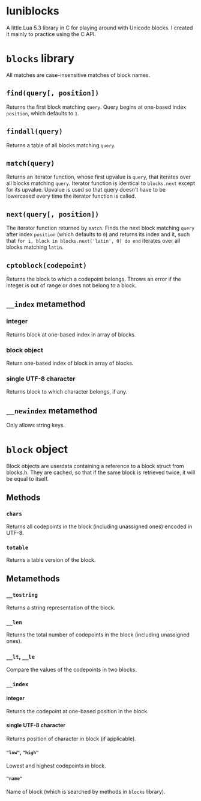 # luniblocks

A little Lua 5.3 library in C for playing around with Unicode blocks. I created it mainly to practice using the C API.

# `blocks` library
All matches are case-insensitive matches of block names.

## `find(query[, position])`
Returns the first block matching `query`. Query begins at one-based index `position`, which defaults to `1`.

## `findall(query)`
Returns a table of all blocks matching `query`.

## `match(query)`
Returns an iterator function, whose first upvalue is `query`, that iterates over all blocks matching `query`. Iterator function is identical to `blocks.next` except for its upvalue. Upvalue is used so that query doesn't have to be lowercased every time the iterator function is called.

## `next(query[, position])`
The iterator function returned by `match`. Finds the next block matching `query` after index `position` (which defaults to `0`) and returns its index and it, such that `for i, block in blocks.next('latin', 0) do end` iterates over all blocks matching `latin`.

## `cptoblock(codepoint)`
Returns the block to which a codepoint belongs. Throws an error if the integer is out of range or does not belong to a block.

## `__index` metamethod
### integer
Returns block at one-based index in array of blocks.
### block object
Return one-based index of block in array of blocks.
### single UTF-8 character
Returns block to which character belongs, if any.

## `__newindex` metamethod
Only allows string keys.

# `block` object
Block objects are userdata containing a reference to a block struct from blocks.h. They are cached, so that if the same block is retrieved twice, it will be equal to itself.

## Methods

### `chars`
Returns all codepoints in the block (including unassigned ones) encoded in UTF-8.

### `totable`
Returns a table version of the block.

## Metamethods

### `__tostring`
Returns a string representation of the block.

### `__len`
Returns the total number of codepoints in the block (including unassigned ones).

### `__lt`, `__le`
Compare the values of the codepoints in two blocks.

### `__index`
#### integer
Returns the codepoint at one-based position in the block.
#### single UTF-8 character
Returns position of character in block (if applicable).
#### `"low"`, `"high"`
Lowest and highest codepoints in block.
#### `"name"`
Name of block (which is searched by methods in `blocks` library).
